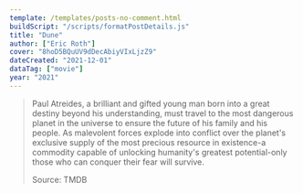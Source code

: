 ```yaml
---
template: /templates/posts-no-comment.html
buildScript: "/scripts/formatPostDetails.js"
title: "Dune"
author: ["Eric Roth"]
cover: "8hoD5BQuUV9dDecAbiyVIxLjzZ9"
dateCreated: "2021-12-01"
dataTag: ["movie"]
year: "2021"
---
```


> Paul Atreides, a brilliant and gifted young man born into a great destiny beyond his understanding, must travel to the most dangerous planet in the universe to ensure the future of his family and his people. As malevolent forces explode into conflict over the planet's exclusive supply of the most precious resource in existence-a commodity capable of unlocking humanity's greatest potential-only those who can conquer their fear will survive.
>
> Source: TMDB
